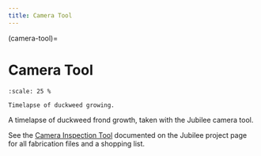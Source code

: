 ```yaml
---
title: Camera Tool
---
```


(camera-tool)=
# Camera Tool

```{figure} _static/duckweed.gif
:scale: 25 %

Timelapse of duckweed growing.
```

A timelapse of duckweed frond growth, taken with the Jubilee camera tool.

See the [Camera Inspection Tool](https://jubilee3d.com/index.php?title=Camera_Inspection_Tool) documented on the Jubilee project page for all fabrication files and a shopping list.

